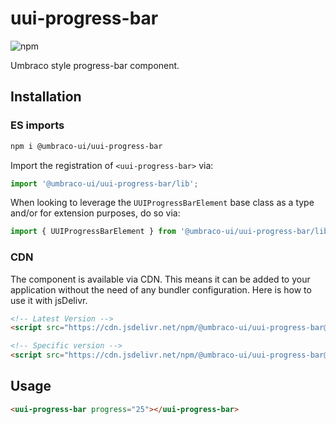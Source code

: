 # uui-progress-bar

![npm](https://img.shields.io/npm/v/@umbraco-ui/uui-progress-bar?logoColor=%231B264F)

Umbraco style progress-bar component.

## Installation

### ES imports

```zsh
npm i @umbraco-ui/uui-progress-bar
```

Import the registration of `<uui-progress-bar>` via:

```javascript
import '@umbraco-ui/uui-progress-bar/lib';
```

When looking to leverage the `UUIProgressBarElement` base class as a type and/or for extension purposes, do so via:

```javascript
import { UUIProgressBarElement } from '@umbraco-ui/uui-progress-bar/lib';
```

### CDN

The component is available via CDN. This means it can be added to your application without the need of any bundler configuration. Here is how to use it with jsDelivr.

```html
<!-- Latest Version -->
<script src="https://cdn.jsdelivr.net/npm/@umbraco-ui/uui-progress-bar@latest/dist/uui-progress-bar.min.js"></script>

<!-- Specific version -->
<script src="https://cdn.jsdelivr.net/npm/@umbraco-ui/uui-progress-bar@X.X.X/dist/uui-progress-bar.min.js"></script>
```

## Usage

```html
<uui-progress-bar progress="25"></uui-progress-bar>
```
